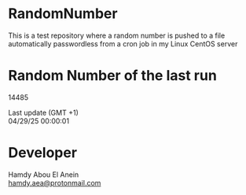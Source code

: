 # RandomNumber    
This is a test repository where a random number is pushed to a file automatically passwordless from a cron job in my Linux CentOS server    
# Random Number of the last run   
14485
      
Last update (GMT +1)    
04/29/25 00:00:01
# Developer    
Hamdy Abou El Anein   
hamdy.aea@protonmail.com
